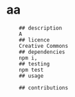 # aa
        ## description
        A
        ## licence
        Creative Commons
        ## dependencies
        npm i,
        ## testing
        npm test
        ## usage
        
        ## contributions
        
        